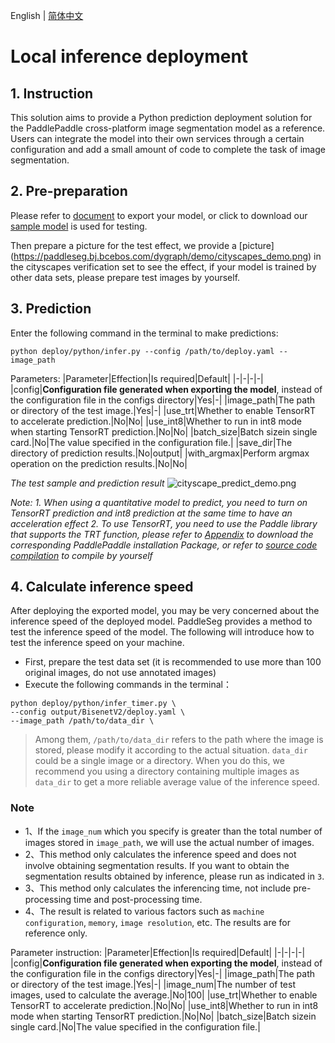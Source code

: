 English | [简体中文](README_CN.md)
# Local inference deployment

## 1. Instruction

This solution aims to provide a Python prediction deployment solution for the PaddlePaddle cross-platform image segmentation model as a reference. Users can integrate the model into their own services through a certain configuration and add a small amount of code to complete the task of image segmentation.


## 2. Pre-preparation

Please refer to [document](../../export/export/model_export.md) to export your model, or click to download our [sample model](https://paddleseg.bj.bcebos.com/dygraph/demo/bisenet_demo_model.tar.gz) is used for testing.

Then prepare a picture for the test effect, we provide a [picture] (https://paddleseg.bj.bcebos.com/dygraph/demo/cityscapes_demo.png) in the cityscapes verification set to see the effect, if your model is trained by other data sets, please prepare test images by yourself.


## 3. Prediction

Enter the following command in the terminal to make predictions:
```shell
python deploy/python/infer.py --config /path/to/deploy.yaml --image_path
```

Parameters:
|Parameter|Effection|Is required|Default|
|-|-|-|-|
|config|**Configuration file generated when exporting the model**, instead of the configuration file in the configs directory|Yes|-|
|image_path|The path or directory of the test image.|Yes|-|
|use_trt|Whether to enable TensorRT to accelerate prediction.|No|No|
|use_int8|Whether to run in int8 mode when starting TensorRT prediction.|No|No|
|batch_size|Batch sizein single card.|No|The value specified in the configuration file.|
|save_dir|The directory of prediction results.|No|output|
|with_argmax|Perform argmax operation on the prediction results.|No|No|

*The test sample and prediction result*
![cityscape_predict_demo.png](../../../docs/images/cityscapes_predict_demo.png)

*Note:*
*1. When using a quantitative model to predict, you need to turn on TensorRT prediction and int8 prediction at the same time to have an acceleration effect*
*2. To use TensorRT, you need to use the Paddle library that supports the TRT function, please refer to [Appendix](https://www.paddlepaddle.org.cn/documentation/docs/zh/install/Tables.html#whl-release) to download the corresponding PaddlePaddle installation Package, or refer to [source code compilation](https://www.paddlepaddle.org.cn/documentation/docs/zh/install/compile/fromsource.html) to compile by yourself*

## 4. Calculate inference speed
After deploying the exported model, you may be very concerned about the inference speed of the deployed model. PaddleSeg provides a method to test the inference speed of the model. The following will introduce how to test the inference speed on your machine.
* First, prepare the test data set (it is recommended to use more than 100 original images, do not use annotated images)
* Execute the following commands in the terminal：
```shell
python deploy/python/infer_timer.py \
--config output/BisenetV2/deploy.yaml \
--image_path /path/to/data_dir \
```
> Among them, `/path/to/data_dir` refers to the path where the image is stored, please modify it according to the actual situation.
> `data_dir` could be a single image or a directory.
> When you do this, we recommend you using a directory containing multiple images as `data_dir` to get a more reliable average value of the inference speed.

### Note
* 1、If the `image_num` which you specify is greater than the total number of images stored in `image_path`, we will use the actual number of images.
* 2、This method only calculates the inference speed and does not involve obtaining segmentation results. If you want to obtain the segmentation results obtained by inference, please run as indicated in `3`.
* 3、This method only calculates the inferencing time, not include pre-processing time and post-processing time.
* 4、The result is related to various factors such as `machine configuration`, `memory`, `image resolution`, etc. The results are for reference only.

Parameter instruction:
|Parameter|Effection|Is required|Default|
|-|-|-|-|
|config|**Configuration file generated when exporting the model**, instead of the configuration file in the configs directory|Yes|-|
|image_path|The path or directory of the test image.|Yes|-|
|image_num|The number of test images, used to calculate the average.|No|100|
|use_trt|Whether to enable TensorRT to accelerate prediction.|No|No|
|use_int8|Whether to run in int8 mode when starting TensorRT prediction.|No|No|
|batch_size|Batch sizein single card.|No|The value specified in the configuration file.|